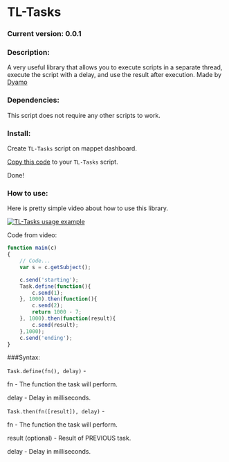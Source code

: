 # TL-Tasks

### Current version: 0.0.1

### Description:

A very useful library that allows you to execute scripts in a separate thread, execute the script with a delay, and use the result after execution.
Made by [Dyamo](https://github.com/dyam0)

### Dependencies:
This script does not require any other scripts to work.

### Install:

Create `TL-Tasks` script on mappet dashboard.

[Copy this code](https://raw.githubusercontent.com/TorayLife/mappet-TL-API/master/TL-Tasks/TL-Tasks.js) to your `TL-Tasks` script.

Done!

### How to use:

Here is pretty simple video about how to use this library.

[![TL-Tasks usage example](https://img.youtube.com/vi/FuzdFSwhnsg/0.jpg)](https://youtu.be/FuzdFSwhnsg)

Code from video:

```js
function main(c)
{
    // Code...
    var s = c.getSubject();

    c.send('starting');
    Task.define(function(){
        c.send(1);
    }, 1000).then(function(){
        c.send(2);
        return 1000 - 7;
    }, 1000).then(function(result){
        c.send(result);
    },1000);
    c.send('ending');
}
```

###Syntax:

`Task.define(fn(), delay)` -

fn - The function the task will perform.

delay - Delay in milliseconds.

`Task.then(fn([result]), delay)` -

fn - The function the task will perform.

result (optional) - Result of PREVIOUS task.

delay - Delay in milliseconds.
